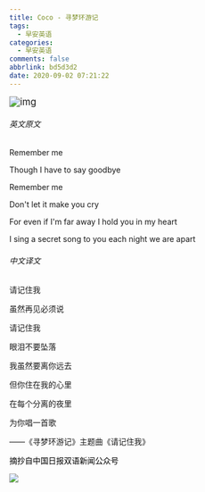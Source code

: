 ```yaml
---
title: Coco - 寻梦环游记
tags:
  - 早安英语
categories:
  - 早安英语
comments: false
abbrlink: bd5d3d2
date: 2020-09-02 07:21:22
---
```



<img src="https://cdn.jsdelivr.net/gh/lucas-nz/ImgHosting/img/640" alt="img" style="zoom:120%;" />

<hide>

###### 英文原文

</hide>

<gm-en>

Remember me 

Though I have to say goodbye

<!-- more -->

Remember me

Don't let it make you cry

For even if I'm far away I hold you in my heart

I sing a secret song to you each night we are apart

</gm-en>

<hide>

###### 中文译文

</hide>

<gm-cn>

请记住我

虽然再见必须说

请记住我

眼泪不要坠落

我虽然要离你远去

但你住在我的心里

在每个分离的夜里

为你唱一首歌

</gm-cn>

<ref>

 ——《寻梦环游记》主题曲《请记住我》

<ref>

<mark>

摘抄自中国日报双语新闻公众号

</mark>

![](https://cdn.jsdelivr.net/gh/lucas-nz/ImgHosting/img/%E4%B8%AD%E5%9B%BD%E6%97%A5%E6%8A%A5%E5%8F%8C%E8%AF%AD%E6%96%B0%E9%97%BB%E5%85%AC%E4%BC%97%E5%8F%B7.jpg)